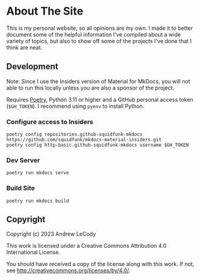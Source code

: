 # About The Site

This is my personal website, so all opinions are my own. I made it to better document some of the helpful information I've compiled about a wide variety of topics, but also to show off some of the projects I've done that I think are neat.

## Development

Note: Since I use the Insiders version of Material for MkDocs, you will not able to run this locally unless you are also a sponsor of the project.

Requires [Poetry](https://python-poetry.org/), Python 3.11 or higher and a GitHub personal access token (`$GH_TOKEN`). I recommend using `pyenv` to install Python.

### Configure access to Insiders

```shell
poetry config repositories.github-squidfunk-mkdocs https://github.com/squidfunk/mkdocs-material-insiders.git
poetry config http-basic.github-squidfunk-mkdocs username $GH_TOKEN
```

### Dev Server

```shell
poetry run mkdocs serve
```

### Build Site

```shell
poetry run mkdocs build
```

## Copyright

Copyright (c) 2023 Andrew LeCody

This work is licensed under a Creative Commons Attribution 4.0 International License.

You should have received a copy of the license along with this
work. If not, see <http://creativecommons.org/licenses/by/4.0/>.
